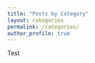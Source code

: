 ```yaml
---
title: "Posts by Category"
layout: categories
permalink: /categories/
author_profile: true
---
```

Test